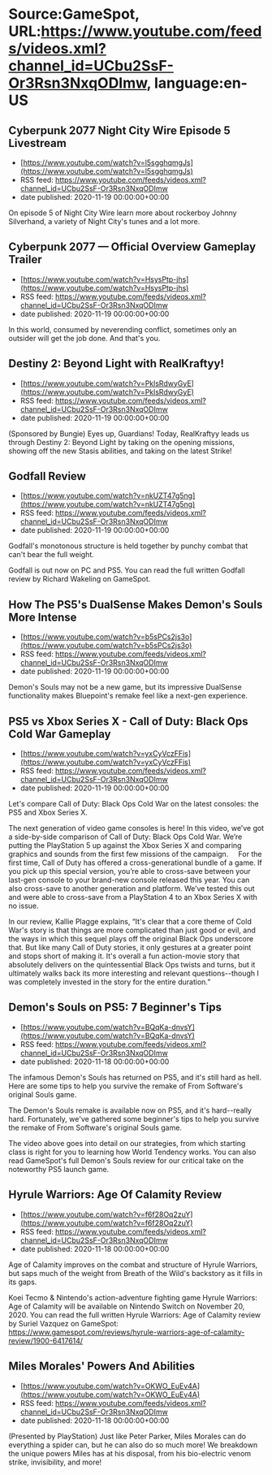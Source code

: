 # Source:GameSpot, URL:https://www.youtube.com/feeds/videos.xml?channel_id=UCbu2SsF-Or3Rsn3NxqODImw, language:en-US

## Cyberpunk 2077 Night City Wire Episode 5 Livestream
 - [https://www.youtube.com/watch?v=l5sgghqmgJs](https://www.youtube.com/watch?v=l5sgghqmgJs)
 - RSS feed: https://www.youtube.com/feeds/videos.xml?channel_id=UCbu2SsF-Or3Rsn3NxqODImw
 - date published: 2020-11-19 00:00:00+00:00

On episode 5 of Night City Wire learn more about rockerboy Johnny Silverhand, a variety of Night City's tunes and a lot more.

## Cyberpunk 2077 — Official Overview Gameplay Trailer
 - [https://www.youtube.com/watch?v=HsysPtp-jhs](https://www.youtube.com/watch?v=HsysPtp-jhs)
 - RSS feed: https://www.youtube.com/feeds/videos.xml?channel_id=UCbu2SsF-Or3Rsn3NxqODImw
 - date published: 2020-11-19 00:00:00+00:00

In this world, consumed by neverending conflict, sometimes only an outsider will get the job done. And that's you.

## Destiny 2: Beyond Light with RealKraftyy!
 - [https://www.youtube.com/watch?v=PklsRdwyGyE](https://www.youtube.com/watch?v=PklsRdwyGyE)
 - RSS feed: https://www.youtube.com/feeds/videos.xml?channel_id=UCbu2SsF-Or3Rsn3NxqODImw
 - date published: 2020-11-19 00:00:00+00:00

(Sponsored by Bungie) Eyes up, Guardians! Today, RealKraftyy leads us through Destiny 2: Beyond Light by taking on the opening missions, showing off the new Stasis abilities, and taking on the latest Strike!

## Godfall Review
 - [https://www.youtube.com/watch?v=nkUZT47g5ng](https://www.youtube.com/watch?v=nkUZT47g5ng)
 - RSS feed: https://www.youtube.com/feeds/videos.xml?channel_id=UCbu2SsF-Or3Rsn3NxqODImw
 - date published: 2020-11-19 00:00:00+00:00

Godfall's monotonous structure is held together by punchy combat that can't bear the full weight.

Godfall is out now on PC and PS5. You can read the full written Godfall review by Richard Wakeling on GameSpot.

## How The PS5's DualSense Makes Demon's Souls More Intense
 - [https://www.youtube.com/watch?v=b5sPCs2js3o](https://www.youtube.com/watch?v=b5sPCs2js3o)
 - RSS feed: https://www.youtube.com/feeds/videos.xml?channel_id=UCbu2SsF-Or3Rsn3NxqODImw
 - date published: 2020-11-19 00:00:00+00:00

Demon's Souls may not be a new game, but its impressive DualSense functionality makes Bluepoint's remake feel like a next-gen experience.

## PS5 vs Xbox Series X - Call of Duty: Black Ops Cold War Gameplay
 - [https://www.youtube.com/watch?v=yxCyVczFFis](https://www.youtube.com/watch?v=yxCyVczFFis)
 - RSS feed: https://www.youtube.com/feeds/videos.xml?channel_id=UCbu2SsF-Or3Rsn3NxqODImw
 - date published: 2020-11-19 00:00:00+00:00

Let's compare Call of Duty: Black Ops Cold War on the latest consoles: the PS5 and Xbox Series X.

The next generation of video game consoles is here! In this video, we’ve got a side-by-side comparison of Call of Duty: Black Ops Cold War. We’re putting the PlayStation 5 up against the Xbox Series X and comparing graphics and sounds from the first few missions of the campaign.  
 
For the first time, Call of Duty has offered a cross-generational bundle of a game. If you pick up this special version, you’re able to cross-save between your last-gen console to your brand-new console released this year. You can also cross-save to another generation and platform. We’ve tested this out and were able to cross-save from a PlayStation 4 to an Xbox Series X with no issue. 

In our review, Kallie Plagge explains, “It's clear that a core theme of Cold War's story is that things are more complicated than just good or evil, and the ways in which this sequel plays off the original Black Ops underscore that. But like many Call of Duty stories, it only gestures at a greater point and stops short of making it. It's overall a fun action-movie story that absolutely delivers on the quintessential Black Ops twists and turns, but it ultimately walks back its more interesting and relevant questions--though I was completely invested in the story for the entire duration.”

## Demon's Souls on PS5: 7 Beginner's Tips
 - [https://www.youtube.com/watch?v=BQqKa-dnvsY](https://www.youtube.com/watch?v=BQqKa-dnvsY)
 - RSS feed: https://www.youtube.com/feeds/videos.xml?channel_id=UCbu2SsF-Or3Rsn3NxqODImw
 - date published: 2020-11-18 00:00:00+00:00

The infamous Demon's Souls has returned on PS5, and it's still hard as hell. Here are some tips to help you survive the remake of From Software's original Souls game.

The Demon's Souls remake is available now on PS5, and it's hard--really hard. Fortunately, we've gathered some beginner's tips to help you survive the remake of From Software's original Souls game.

The video above goes into detail on our strategies, from which starting class is right for you to learning how World Tendency works. You can also read GameSpot's full Demon's Souls review for our critical take on the noteworthy PS5 launch game.

## Hyrule Warriors: Age Of Calamity Review
 - [https://www.youtube.com/watch?v=f6f28Oq2zuY](https://www.youtube.com/watch?v=f6f28Oq2zuY)
 - RSS feed: https://www.youtube.com/feeds/videos.xml?channel_id=UCbu2SsF-Or3Rsn3NxqODImw
 - date published: 2020-11-18 00:00:00+00:00

Age of Calamity improves on the combat and structure of Hyrule Warriors, but saps much of the weight from Breath of the Wild's backstory as it fills in its gaps. 

Koei Tecmo & Nintendo's action-adventure fighting game Hyrule Warriors: Age of Calamity will be available on Nintendo Switch on November 20, 2020. You can read the full written Hyrule Warriors: Age of Calamity review by Suriel Vazquez on GameSpot: https://www.gamespot.com/reviews/hyrule-warriors-age-of-calamity-review/1900-6417614/

## Miles Morales' Powers And Abilities
 - [https://www.youtube.com/watch?v=OKWO_EuEv4A](https://www.youtube.com/watch?v=OKWO_EuEv4A)
 - RSS feed: https://www.youtube.com/feeds/videos.xml?channel_id=UCbu2SsF-Or3Rsn3NxqODImw
 - date published: 2020-11-18 00:00:00+00:00

(Presented by PlayStation) Just like Peter Parker, Miles Morales can do everything a spider can, but he can also do so much more! We breakdown the unique powers Miles has at his disposal, from his bio-electric venom strike, invisibility, and more!

